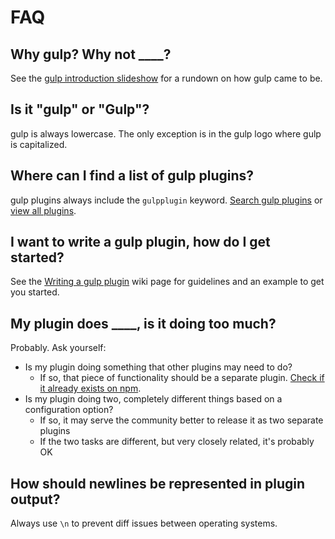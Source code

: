 # FAQ

## Why gulp? Why not ____?

See the [gulp introduction slideshow] for a rundown on how gulp came to be.

## Is it "gulp" or "Gulp"?

gulp is always lowercase. The only exception is in the gulp logo where gulp is 
capitalized.

## Where can I find a list of gulp plugins?

gulp plugins always include the `gulpplugin` keyword. 
[Search gulp plugins][search-gulp-plugins] or 
[view all plugins][npm plugin search].

## I want to write a gulp plugin, how do I get started?

See the [Writing a gulp plugin] wiki page for guidelines and an example to get 
you started.

## My plugin does ____, is it doing too much?

Probably. Ask yourself:

* Is my plugin doing something that other plugins may need to do?
  * If so, that piece of functionality should be a separate plugin. 
    [Check if it already exists on npm][npm plugin search].
* Is my plugin doing two, completely different things based on a configuration 
  option?
  * If so, it may serve the community better to release it as two separate 
    plugins
  * If the two tasks are different, but very closely related, it's probably OK

## How should newlines be represented in plugin output?

Always use `\n` to prevent diff issues between operating systems.

[Writing a gulp plugin]: writing-a-plugin/README.md
[gulp introduction slideshow]: https://slides.com/contra/gulp#/
[search-gulp-plugins]: https://gulpjs.com/plugins/
[npm plugin search]: https://npmjs.org/browse/keyword/gulpplugin
